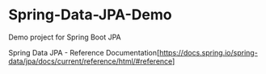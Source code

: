 # Spring-Data-JPA-Demo
Demo project for Spring Boot JPA

Spring Data JPA - Reference Documentation[https://docs.spring.io/spring-data/jpa/docs/current/reference/html/#reference]

